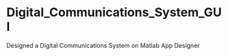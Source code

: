 # Digital_Communications_System_GUI
Designed a Digital Communications System on Matlab App Designer
